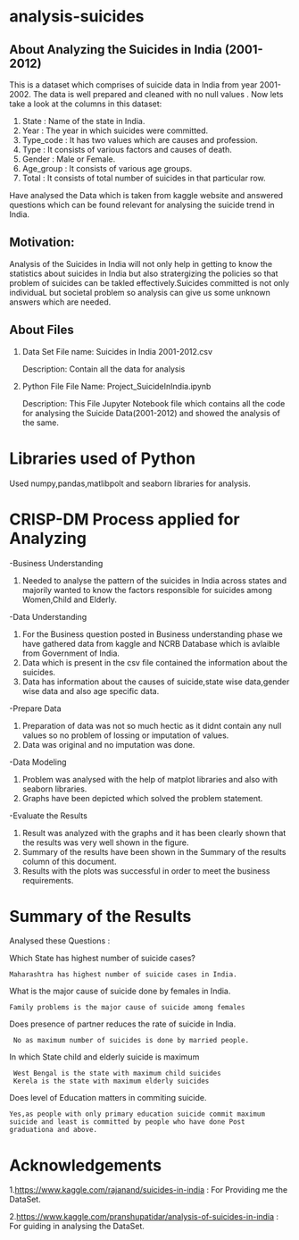 # analysis-suicides

## About Analyzing the Suicides in India (2001-2012)
This is a dataset which comprises of suicide data in India from year 2001-2002. The data is well prepared and cleaned with no null values . Now lets take a look at the columns in this dataset:
1.	State : Name of the state in India.
2.	Year : The year in which suicides were committed.
3.	Type_code : It has two values which are causes and profession.
4.	Type : It consists of various factors and causes of death.
5.	Gender : Male or Female.
6.	Age_group : It consists of various age groups.
7.	Total : It consists of total number of suicides in that particular row.

Have analysed the Data which is taken from kaggle website and answered questions which can be found relevant for analysing the suicide trend in India.

## Motivation:
Analysis of the Suicides in India will not only help in getting to know the statistics about suicides in India but also stratergizing the policies so that problem of suicides can be takled effectively.Suicides committed is not only individuaL but societal problem so analysis can give us some unknown answers which are needed.  

## About Files
1. Data Set
   File name:
   Suicides in India 2001-2012.csv
   
   Description:
   Contain all the data for analysis
   
2. Python File
   File Name: 
    Project_SuicideInIndia.ipynb
    
   Description: 
    This File Jupyter Notebook file which contains all the code for analysing the Suicide Data(2001-2012) and showed the analysis of the same.

# Libraries used of Python
  Used numpy,pandas,matlibpolt and seaborn libraries for analysis.
  
# CRISP-DM Process applied for Analyzing
  
  -Business Understanding
   1) Needed to analyse the pattern of the suicides in India across states and majorily wanted to know the factors responsible for suicides among Women,Child and Elderly. 
  
  
  -Data Understanding
   1) For the Business question posted in Business understanding phase we have gathered data from kaggle and NCRB Database which is avlaible from Government of India.
   2) Data which is present in the csv file contained the information about the suicides.
   3) Data has information about the causes of suicide,state wise data,gender wise data and also age specific data.
  
  
  -Prepare Data
   1) Preparation of data was not so much hectic as it didnt contain any null values so no problem of lossing or imputation of values.
   2) Data was original and no imputation was done.
   
  -Data Modeling
   1) Problem was analysed with the help of matplot libraries and also with seaborn libraries.
   2) Graphs have been depicted which solved the problem statement.
   
  -Evaluate the Results
   1) Result was analyzed with the graphs and it has been clearly shown that the results was very well shown in the figure.
   2) Summary of the results have been shown in the Summary of the results column of this document.
   3) Results with the plots was successful in order to meet the business requirements.
  
# Summary of the Results
  Analysed these Questions :
  
   Which State has highest number of suicide cases?
    
    Maharashtra has highest number of suicide cases in India.
  
   What is the major cause of suicide done by females in India.
    
    Family problems is the major cause of suicide among females
  
   Does presence of partner reduces the rate of suicide in India.
   
     No as maximum number of suicides is done by married people.
  
   In which State child and elderly suicide is maximum
   
     West Bengal is the state with maximum child suicides
     Kerela is the state with maximum elderly suicides
     
   Does level of Education matters in commiting suicide.
    
    Yes,as people with only primary education suicide commit maximum suicide and least is committed by people who have done Post graduationa and above.
  
# Acknowledgements
  1.https://www.kaggle.com/rajanand/suicides-in-india :
    For Providing me the DataSet.
    
    
  2.https://www.kaggle.com/pranshupatidar/analysis-of-suicides-in-india :
    For guiding in analysing the DataSet.

